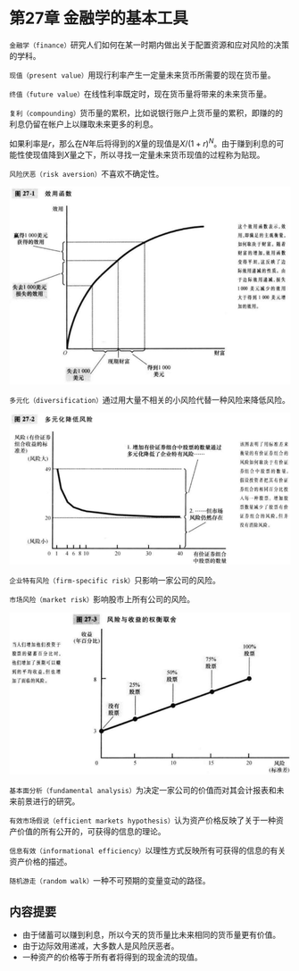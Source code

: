 # 第27章 金融学的基本工具



`金融学（finance）`研究人们如何在某一时期内做出关于配置资源和应对风险的决策的学科。

`现值（present value）`用现行利率产生一定量未来货币所需要的现在货币量。

`终值（future value）`在线性利率既定时，现在货币量将带来的未来货币量。

`复利（compounding）`货币量的累积，比如说银行账户上货币量的累积，即赚的的利息仍留在帐户上以赚取未来更多的利息。

如果利率是$r$，那么在$N$年后将得到的$X$量的现值是$X/(1+r)^N$。由于赚到利息的可能性使现值降到$X$量之下，所以寻找一定量未来货币现值的过程称为贴现。

`风险厌恶（risk aversion）`不喜欢不确定性。

![27_1](res/27_1.png)

`多元化（diversification）`通过用大量不相关的小风险代替一种风险来降低风险。

![27_2](res/27_2.png)

`企业特有风险（firm-specific risk）`只影响一家公司的风险。

`市场风险（market risk）`影响股市上所有公司的风险。

![27_3](res/27_3.png)

`基本面分析（fundamental analysis）`为决定一家公司的价值而对其会计报表和未来前景进行的研究。

`有效市场假说（efficient markets hypothesis）`认为资产价格反映了关于一种资产价值的所有公开的，可获得的信息的理论。

`信息有效（informational efficiency）`以理性方式反映所有可获得的信息的有关资产价格的描述。

`随机游走（random walk）`一种不可预期的变量变动的路径。



## 内容提要

- 由于储蓄可以赚到利息，所以今天的货币量比未来相同的货币量更有价值。
- 由于边际效用递减，大多数人是风险厌恶者。
- 一种资产的价格等于所有者将得到的现金流的现值。

